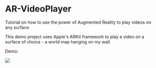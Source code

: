 # AR-VideoPlayer
Tutorial on how to use the power of Augmented Reality to play videos on any surface.

This demo project uses Apple's ARKit framework to play a video on a surface of choice - a world map hanging on my wall.


Demo:


![](https://github.com/bogdan-razvan/AR-VideoPlayer/blob/main/AR-VideoPlayer/AR-VideoPlayer/demo.gif)

